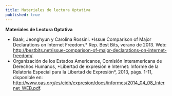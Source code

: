 ```yaml
---
title: Materiales de lectura Optativa
published: true
---
```



**Materiales de Lectura Optativa**

<ul>
<li> Baak, Jeonghyun y Carolina Rossini. *Issue Comparison of Major Declarations on Internet Freedom.* Rep. Best Bits, verano de 2013. Web: <a href="http://bestbits.net/issue-comparison-of-major-declarations-on-internet-freedom/" target="_blank">http://bestbits.net/issue-comparison-of-major-declarations-on-internet-freedom/</a>.</li>

<li>Organización de los Estados Americanos, Comisión Interamericana de Derechos Humanos, *Libertad de expresión e Internet: Informe de la Relatoría Especial para la Libertad de Expresión*, 2013, págs. 1-11, disponible en: <a href="http://www.oas.org/es/cidh/expresion/docs/informes/2014_04_08_Internet_WEB.pdf" target="_blank">http://www.oas.org/es/cidh/expresion/docs/informes/2014_04_08_Internet_WEB.pdf</a>.</li>
</ul>
